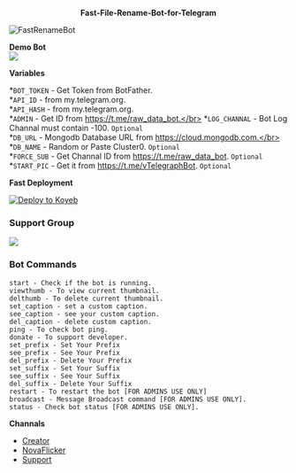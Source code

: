 **<p align="center">Fast-File-Rename-Bot-for-Telegram</p>**

![FastRenameBot](https://graph.org/file/d0d481c3fc0a838e03448.jpg)




**Demo Bot**</br>
<a href="https://t.me/FileRename_Questbot"><img src="https://img.shields.io/badge/Demo-Telegram%20Bot-blue.svg?logo=telegram"></a>

**Variables**

*`BOT_TOKEN` - Get Token from BotFather.</br>
*`API_ID` - from my.telegram.org.</br>
*`API_HASH` - from my.telegram.org.</br>
*`ADMIN` - Get ID from https://t.me/raw_data_bot.</br>
*`LOG_CHANNAL` - Bot Log Channal must contain -100. `Optional`</br>
*`DB_URL` - Mongodb Database URL from https://cloud.mongodb.com.</br>
*`DB_NAME` - Random or Paste Cluster0. `Optional`</br>
*`FORCE_SUB` - Get Channal ID from https://t.me/raw_data_bot. `Optional`</br>
*`START_PIC` - Get it from https://t.me/vTelegraphBot. `Optional`</br>

**Fast Deployment**

[![Deploy to Koyeb](https://www.koyeb.com/static/images/deploy/button.svg)](https://app.koyeb.com/services/deploy?type=git&repository=https://github.com/AbidAbdullah199/Fast-File-Rename-Bot-for-Telegram&branch=main&name=filerenamebot)


### Support Group
<a href="https://t.me/+A_MppwLm9mg1Y2Rl"><img src="https://img.shields.io/badge/Telegram-Join%20Telegram%20Group-blue.svg?logo=telegram"></a>


### Bot Commands

```
start - Check if the bot is running.
viewthumb - To view current thumbnail.
delthumb - To delete current thumbnail.
set_caption - set a custom caption.
see_caption - see your custom caption.
del_caption - delete custom caption.
ping - To check bot ping.
donate - To support developer.
set_prefix - Set Your Prefix
see_prefix - See Your Prefix
del_prefix - Delete Your Prefix
set_suffix - Set Your Suffix
see_suffix - See Your Suffix
del_suffix - Delete Your Suffix
restart - To restart the bot [FOR ADMINS USE ONLY]
broadcast - Message Broadcast command [FOR ADMINS USE ONLY].
status - Check bot status [FOR ADMINS USE ONLY].
```

**Channals**
- [Creator](https://t.me/abidabdullah199)
- [NovaFlicker](https://t.me/NovaFlicker)
- [Support](https://t.me/+A_MppwLm9mg1Y2Rl)




